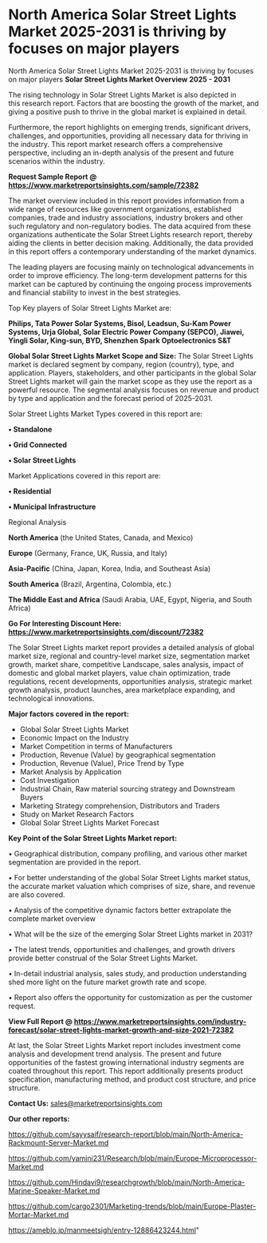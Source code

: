 # North America Solar Street Lights Market 2025-2031 is thriving by focuses on major players
 North America Solar Street Lights Market 2025-2031 is thriving by focuses on major players
<Strong> Solar Street Lights Market Overview 2025 - 2031</strong>

The rising technology in Solar Street Lights Market is also depicted in this research report. Factors that are boosting the growth of the market, and giving a positive push to thrive in the global market is explained in detail.

Furthermore, the report highlights on emerging trends, significant drivers, challenges, and opportunities, providing all necessary data for thriving in the industry. This report market research offers a comprehensive perspective, including an in-depth analysis of the present and future scenarios within the industry.

<strong>Request Sample Report @ <a href=https://www.marketreportsinsights.com/sample/72382>https://www.marketreportsinsights.com/sample/72382</a></strong>

The market overview included in this report provides information from a wide range of resources like government organizations, established companies, trade and industry associations, industry brokers and other such regulatory and non-regulatory bodies. The data acquired from these organizations authenticate the Solar Street Lights research report, thereby aiding the clients in better decision making. Additionally, the data provided in this report offers a contemporary understanding of the market dynamics.

The leading players are focusing mainly on technological advancements in order to improve efficiency. The long-term development patterns for this market can be captured by continuing the ongoing process improvements and financial stability to invest in the best strategies.

Top Key players of Solar Street Lights Market are:

<strong>Philips, Tata Power Solar Systems, Bisol, Leadsun, Su-Kam Power Systems, Urja Global, Solar Electric Power Company (SEPCO), Jiawei, Yingli Solar, King-sun, BYD, Shenzhen Spark Optoelectronics S&T</strong>

<strong><b>Global Solar Street Lights Market Scope and Size:</b></strong>
The Solar Street Lights market is declared segment by company, region (country), type, and application. Players, stakeholders, and other participants in the global Solar Street Lights market will gain the market scope as they use the report as a powerful resource. The segmental analysis focuses on revenue and product by type and application and the forecast period of 2025-2031.

Solar Street Lights Market Types covered in this report are:

<strong>• Standalone

• Grid Connected

• Solar Street Lights</strong>

Market Applications covered in this report are:

<strong>• Residential

• Municipal Infrastructure</strong> 

Regional Analysis

<strong>North America</strong> (the United States, Canada, and Mexico)

<strong>Europe</strong> (Germany, France, UK, Russia, and Italy)

<strong>Asia-Pacific</strong> (China, Japan, Korea, India, and Southeast Asia)

<strong>South America</strong> (Brazil, Argentina, Colombia, etc.)

<strong>The Middle East and Africa</strong> (Saudi Arabia, UAE, Egypt, Nigeria, and South Africa)

<strong>Go For Interesting Discount Here: <a href=https://www.marketreportsinsights.com/discount/72382>https://www.marketreportsinsights.com/discount/72382</a></strong>

The Solar Street Lights market report provides a detailed analysis of global market size, regional and country-level market size, segmentation market growth, market share, competitive Landscape, sales analysis, impact of domestic and global market players, value chain optimization, trade regulations, recent developments, opportunities analysis, strategic market growth analysis, product launches, area marketplace expanding, and technological innovations.

<strong><b>Major factors covered in the report:</b></strong>
<ul>
  <li>Global Solar Street Lights Market </li>
  <li>Economic Impact on the Industry</li>
  <li>Market Competition in terms of Manufacturers</li>
  <li>Production, Revenue (Value) by geographical segmentation</li>
  <li>Production, Revenue (Value), Price Trend by Type</li>
  <li>Market Analysis by Application</li>
  <li>Cost Investigation</li>
  <li>Industrial Chain, Raw material sourcing strategy and Downstream Buyers</li>
  <li>Marketing Strategy comprehension, Distributors and Traders</li>
  <li>Study on Market Research Factors</li>
  <li>Global Solar Street Lights Market Forecast</li>
</ul>

<strong><b>Key Point of the Solar Street Lights Market report:</b></strong>

• Geographical distribution, company profiling, and various other market segmentation are provided in the report.

• For better understanding of the global Solar Street Lights market status, the accurate market valuation which comprises of size, share, and revenue are also covered.

• Analysis of the competitive dynamic factors better extrapolate the complete market overview

• What will be the size of the emerging Solar Street Lights market in 2031?

• The latest trends, opportunities and challenges, and growth drivers provide better construal of the Solar Street Lights Market.

• In-detail industrial analysis, sales study, and production understanding shed more light on the future market growth rate and scope.

• Report also offers the opportunity for customization as per the customer request.

<strong><b>View Full Report @ <a href=https://www.marketreportsinsights.com/industry-forecast/solar-street-lights-market-growth-and-size-2021-72382>https://www.marketreportsinsights.com/industry-forecast/solar-street-lights-market-growth-and-size-2021-72382</a></b></strong>


At last, the Solar Street Lights Market report includes investment come analysis and development trend analysis. The present and future opportunities of the fastest growing international industry segments are coated throughout this report. This report additionally presents product specification, manufacturing method, and product cost structure, and price structure.

<strong>Contact Us:</strong>
sales@marketreportsinsights.com

<strong>Our other reports:</strong>

<a href=https://github.com/sayysaif/research-report/blob/main/North-America-Rackmount-Server-Market.md>https://github.com/sayysaif/research-report/blob/main/North-America-Rackmount-Server-Market.md</a>

<a href=https://github.com/yamini231/Research/blob/main/Europe-Microprocessor-Market.md>https://github.com/yamini231/Research/blob/main/Europe-Microprocessor-Market.md</a>

<a href=https://github.com/Hindavi9/researchgrowth/blob/main/North-America-Marine-Speaker-Market.md>https://github.com/Hindavi9/researchgrowth/blob/main/North-America-Marine-Speaker-Market.md</a>

<a href=https://github.com/cargo2301/Marketing-trends/blob/main/Europe-Plaster-Mortar-Market.md>https://github.com/cargo2301/Marketing-trends/blob/main/Europe-Plaster-Mortar-Market.md</a>

<a href=https://ameblo.jp/manmeetsigh/entry-12886423244.html>https://ameblo.jp/manmeetsigh/entry-12886423244.html</a>"
